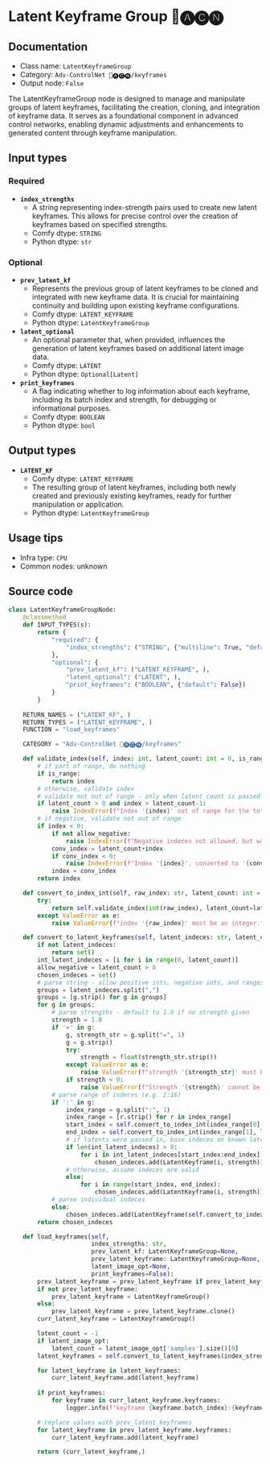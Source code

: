 # Latent Keyframe Group 🛂🅐🅒🅝
## Documentation
- Class name: `LatentKeyframeGroup`
- Category: `Adv-ControlNet 🛂🅐🅒🅝/keyframes`
- Output node: `False`

The LatentKeyframeGroup node is designed to manage and manipulate groups of latent keyframes, facilitating the creation, cloning, and integration of keyframe data. It serves as a foundational component in advanced control networks, enabling dynamic adjustments and enhancements to generated content through keyframe manipulation.
## Input types
### Required
- **`index_strengths`**
    - A string representing index-strength pairs used to create new latent keyframes. This allows for precise control over the creation of keyframes based on specified strengths.
    - Comfy dtype: `STRING`
    - Python dtype: `str`
### Optional
- **`prev_latent_kf`**
    - Represents the previous group of latent keyframes to be cloned and integrated with new keyframe data. It is crucial for maintaining continuity and building upon existing keyframe configurations.
    - Comfy dtype: `LATENT_KEYFRAME`
    - Python dtype: `LatentKeyframeGroup`
- **`latent_optional`**
    - An optional parameter that, when provided, influences the generation of latent keyframes based on additional latent image data.
    - Comfy dtype: `LATENT`
    - Python dtype: `Optional[Latent]`
- **`print_keyframes`**
    - A flag indicating whether to log information about each keyframe, including its batch index and strength, for debugging or informational purposes.
    - Comfy dtype: `BOOLEAN`
    - Python dtype: `bool`
## Output types
- **`LATENT_KF`**
    - Comfy dtype: `LATENT_KEYFRAME`
    - The resulting group of latent keyframes, including both newly created and previously existing keyframes, ready for further manipulation or application.
    - Python dtype: `LatentKeyframeGroup`
## Usage tips
- Infra type: `CPU`
- Common nodes: unknown


## Source code
```python
class LatentKeyframeGroupNode:
    @classmethod
    def INPUT_TYPES(s):
        return {
            "required": {
                "index_strengths": ("STRING", {"multiline": True, "default": ""}),
            },
            "optional": {
                "prev_latent_kf": ("LATENT_KEYFRAME", ),
                "latent_optional": ("LATENT", ),
                "print_keyframes": ("BOOLEAN", {"default": False})
            }
        }
    
    RETURN_NAMES = ("LATENT_KF", )
    RETURN_TYPES = ("LATENT_KEYFRAME", )
    FUNCTION = "load_keyframes"

    CATEGORY = "Adv-ControlNet 🛂🅐🅒🅝/keyframes"

    def validate_index(self, index: int, latent_count: int = 0, is_range: bool = False, allow_negative = False) -> int:
        # if part of range, do nothing
        if is_range:
            return index
        # otherwise, validate index
        # validate not out of range - only when latent_count is passed in
        if latent_count > 0 and index > latent_count-1:
            raise IndexError(f"Index '{index}' out of range for the total {latent_count} latents.")
        # if negative, validate not out of range
        if index < 0:
            if not allow_negative:
                raise IndexError(f"Negative indeces not allowed, but was {index}.")
            conv_index = latent_count+index
            if conv_index < 0:
                raise IndexError(f"Index '{index}', converted to '{conv_index}' out of range for the total {latent_count} latents.")
            index = conv_index
        return index

    def convert_to_index_int(self, raw_index: str, latent_count: int = 0, is_range: bool = False, allow_negative = False) -> int:
        try:
            return self.validate_index(int(raw_index), latent_count=latent_count, is_range=is_range, allow_negative=allow_negative)
        except ValueError as e:
            raise ValueError(f"index '{raw_index}' must be an integer.", e)

    def convert_to_latent_keyframes(self, latent_indeces: str, latent_count: int) -> set[LatentKeyframe]:
        if not latent_indeces:
            return set()
        int_latent_indeces = [i for i in range(0, latent_count)]
        allow_negative = latent_count > 0
        chosen_indeces = set()
        # parse string - allow positive ints, negative ints, and ranges separated by ':'
        groups = latent_indeces.split(",")
        groups = [g.strip() for g in groups]
        for g in groups:
            # parse strengths - default to 1.0 if no strength given
            strength = 1.0
            if '=' in g:
                g, strength_str = g.split("=", 1)
                g = g.strip()
                try:
                    strength = float(strength_str.strip())
                except ValueError as e:
                    raise ValueError(f"strength '{strength_str}' must be a float.", e)
                if strength < 0:
                    raise ValueError(f"Strength '{strength}' cannot be negative.")
            # parse range of indeces (e.g. 2:16)
            if ':' in g:
                index_range = g.split(":", 1)
                index_range = [r.strip() for r in index_range]
                start_index = self.convert_to_index_int(index_range[0], latent_count=latent_count, is_range=True, allow_negative=allow_negative)
                end_index = self.convert_to_index_int(index_range[1], latent_count=latent_count, is_range=True, allow_negative=allow_negative)
                # if latents were passed in, base indeces on known latent count
                if len(int_latent_indeces) > 0:
                    for i in int_latent_indeces[start_index:end_index]:
                        chosen_indeces.add(LatentKeyframe(i, strength))
                # otherwise, assume indeces are valid
                else:
                    for i in range(start_index, end_index):
                        chosen_indeces.add(LatentKeyframe(i, strength))
            # parse individual indeces
            else:
                chosen_indeces.add(LatentKeyframe(self.convert_to_index_int(g, latent_count=latent_count, allow_negative=allow_negative), strength))
        return chosen_indeces

    def load_keyframes(self,
                       index_strengths: str,
                       prev_latent_kf: LatentKeyframeGroup=None,
                       prev_latent_keyframe: LatentKeyframeGroup=None, # old name
                       latent_image_opt=None,
                       print_keyframes=False):
        prev_latent_keyframe = prev_latent_keyframe if prev_latent_keyframe else prev_latent_kf
        if not prev_latent_keyframe:
            prev_latent_keyframe = LatentKeyframeGroup()
        else:
            prev_latent_keyframe = prev_latent_keyframe.clone()
        curr_latent_keyframe = LatentKeyframeGroup()

        latent_count = -1
        if latent_image_opt:
            latent_count = latent_image_opt['samples'].size()[0]
        latent_keyframes = self.convert_to_latent_keyframes(index_strengths, latent_count=latent_count)

        for latent_keyframe in latent_keyframes:
            curr_latent_keyframe.add(latent_keyframe)
        
        if print_keyframes:
            for keyframe in curr_latent_keyframe.keyframes:
                logger.info(f"keyframe {keyframe.batch_index}:{keyframe.strength}")

        # replace values with prev_latent_keyframes
        for latent_keyframe in prev_latent_keyframe.keyframes:
            curr_latent_keyframe.add(latent_keyframe)

        return (curr_latent_keyframe,)

```
